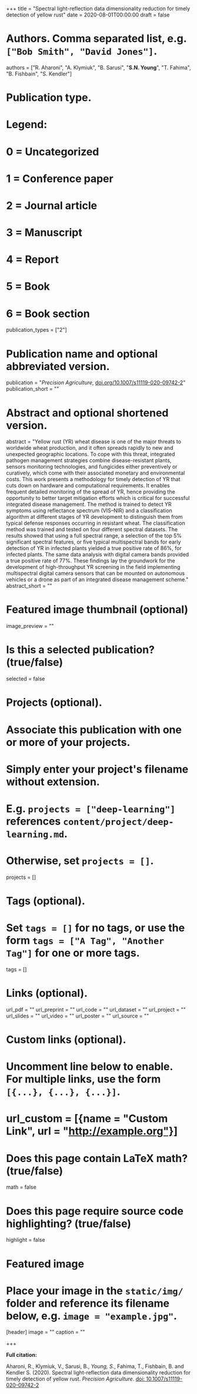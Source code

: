 +++
title = "Spectral light-reflection data dimensionality reduction for timely detection of yellow rust"
date = 2020-08-01T00:00:00
draft = false

# Authors. Comma separated list, e.g. `["Bob Smith", "David Jones"]`.
authors = ["R. Aharoni", "A. Klymiuk", "B. Sarusi", "**S.N. Young**", "T. Fahima", "B. Fishbain", "S. Kendler"]

# Publication type.
# Legend:
# 0 = Uncategorized
# 1 = Conference paper
# 2 = Journal article
# 3 = Manuscript
# 4 = Report
# 5 = Book
# 6 = Book section
publication_types = ["2"]

# Publication name and optional abbreviated version.
publication = "*Precision Agriculture*, [doi.org/10.1007/s11119-020-09742-2](https://doi.org/10.1007/s11119-020-09742-2)"
publication_short = ""

# Abstract and optional shortened version.
abstract = "Yellow rust (YR) wheat disease is one of the major threats to worldwide wheat production, and it often spreads rapidly to new and unexpected geographic locations. To cope with this threat, integrated pathogen management strategies combine disease-resistant plants, sensors monitoring technologies, and fungicides either preventively or curatively, which come with their associated monetary and environmental costs. This work presents a methodology for timely detection of YR that cuts down on hardware and computational requirements. It enables frequent detailed monitoring of the spread of YR, hence providing the opportunity to better target mitigation efforts which is critical for successful integrated disease management. The method is trained to detect YR symptoms using reflectance spectrum (VIS–NIR) and a classification algorithm at different stages of YR development to distinguish them from typical defense responses occurring in resistant wheat. The classification method was trained and tested on four different spectral datasets. The results showed that using a full spectral range, a selection of the top 5% significant spectral features, or five typical multispectral bands for early detection of YR in infected plants yielded a true positive rate of 86%, for infected plants. The same data analysis with digital camera bands provided a true positive rate of 77%. These findings lay the groundwork for the development of high-throughput YR screening in the field implementing multispectral digital camera sensors that can be mounted on autonomous vehicles or a drone as part of an integrated disease management scheme."
abstract_short = ""

# Featured image thumbnail (optional)
image_preview = ""

# Is this a selected publication? (true/false)
selected = false

# Projects (optional).
#   Associate this publication with one or more of your projects.
#   Simply enter your project's filename without extension.
#   E.g. `projects = ["deep-learning"]` references `content/project/deep-learning.md`.
#   Otherwise, set `projects = []`.
projects = []

# Tags (optional).
#   Set `tags = []` for no tags, or use the form `tags = ["A Tag", "Another Tag"]` for one or more tags.
tags = []

# Links (optional).
url_pdf = ""
url_preprint = ""
url_code = ""
url_dataset = ""
url_project = ""
url_slides = ""
url_video = ""
url_poster = ""
url_source = ""

# Custom links (optional).
#   Uncomment line below to enable. For multiple links, use the form `[{...}, {...}, {...}]`.
# url_custom = [{name = "Custom Link", url = "http://example.org"}]

# Does this page contain LaTeX math? (true/false)
math = false

# Does this page require source code highlighting? (true/false)
highlight = false

# Featured image
# Place your image in the `static/img/` folder and reference its filename below, e.g. `image = "example.jpg"`.
[header]
image = ""
caption = ""

+++

**Full citation:**


Aharoni, R., Klymiuk, V., Sarusi, B., *Young, S.*, Fahima, T., Fishbain, B. and Kendler S. (2020). Spectral light-reflection data dimensionality reduction for timely detection of yellow rust. *Precision Agriculture*. [doi: 10.1007/s11119-020-09742-2](https://doi.org/10.1007/s11119-020-09742-2)


